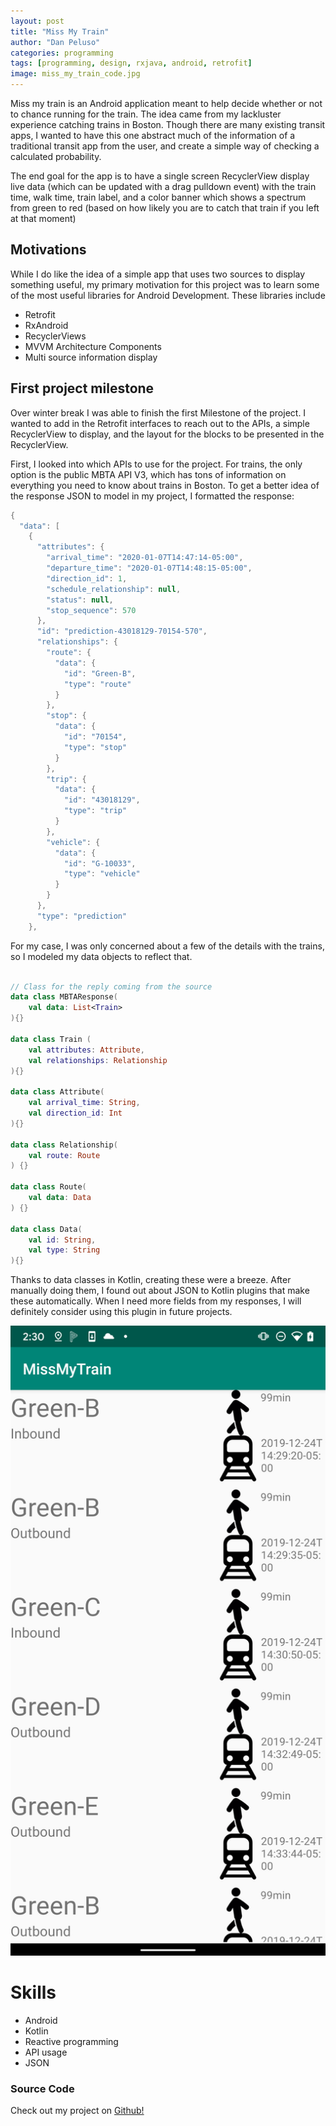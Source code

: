 ```yaml
---
layout: post
title: "Miss My Train"
author: "Dan Peluso"
categories: programming
tags: [programming, design, rxjava, android, retrofit]
image: miss_my_train_code.jpg
---
```


Miss my train is an Android application meant to help decide whether or not to chance running for the train. The idea came from my lackluster experience catching trains in Boston. Though there are many existing transit apps, I wanted to have this one abstract much of the information of a traditional transit app from the user, and create a simple way of checking a calculated probability.

The end goal for the app is to have a single screen RecyclerView display live data (which can be updated with a drag pulldown event) with the train time, walk time, train label, and a color banner which shows a spectrum from green to red (based on how likely you are to catch that train if you left at that moment)

## Motivations

While I do like the idea of a simple app that uses two sources to display something useful, my primary motivation for this project was to learn some of the most useful libraries for Android Development. These libraries include
- Retrofit
- RxAndroid
- RecyclerViews
- MVVM Architecture Components
- Multi source information display

## First project milestone

Over winter break I was able to finish the first Milestone of the project. I wanted to add in the Retrofit interfaces to reach out to the APIs, a simple RecyclerView to display, and the layout for the blocks to be presented in the RecyclerView.

First, I looked into which APIs to use for the project. For trains, the only option is the public MBTA API V3, which has tons of information on everything you need to know about trains in Boston. To get a better idea of the response JSON to model in my project, I formatted the response:

```kotlin
{
  "data": [
    {
      "attributes": {
        "arrival_time": "2020-01-07T14:47:14-05:00",
        "departure_time": "2020-01-07T14:48:15-05:00",
        "direction_id": 1,
        "schedule_relationship": null,
        "status": null,
        "stop_sequence": 570
      },
      "id": "prediction-43018129-70154-570",
      "relationships": {
        "route": {
          "data": {
            "id": "Green-B",
            "type": "route"
          }
        },
        "stop": {
          "data": {
            "id": "70154",
            "type": "stop"
          }
        },
        "trip": {
          "data": {
            "id": "43018129",
            "type": "trip"
          }
        },
        "vehicle": {
          "data": {
            "id": "G-10033",
            "type": "vehicle"
          }
        }
      },
      "type": "prediction"
    },
```

For my case, I was only concerned about a few of the details with the trains, so I modeled my data objects to reflect that.

```kotlin

// Class for the reply coming from the source
data class MBTAResponse(
    val data: List<Train>
){}

data class Train (
    val attributes: Attribute,
    val relationships: Relationship
){}

data class Attribute(
    val arrival_time: String,
    val direction_id: Int
){}

data class Relationship(
    val route: Route
) {}

data class Route(
    val data: Data
) {}

data class Data(
    val id: String,
    val type: String
){}
```

Thanks to data classes in Kotlin, creating these were a breeze. After manually doing them, I found out about JSON to Kotlin plugins that make these automatically. When I need more fields from my responses, I will definitely consider using this plugin in future projects.

![main_screen_milestone_1](\assets\img\miss_my_train_smol.jpg)

# Skills
- Android
- Kotlin
- Reactive programming
- API usage
- JSON

### Source Code

Check out my project on [Github!](https://github.com/pelusodan/MissMyTrain)
